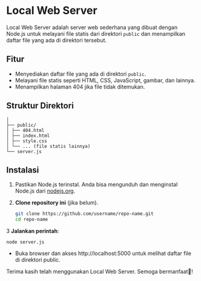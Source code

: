 # Local Web Server

Local Web Server adalah server web sederhana yang dibuat dengan Node.js untuk melayani file statis dari direktori `public` dan menampilkan daftar file yang ada di direktori tersebut.

## Fitur

- Menyediakan daftar file yang ada di direktori `public`.
- Melayani file statis seperti HTML, CSS, JavaScript, gambar, dan lainnya.
- Menampilkan halaman 404 jika file tidak ditemukan.

## Struktur Direktori
```
│
├── public/
│ ├── 404.html
│ ├── index.html
│ ├── style.css
│ └── ... (file statis lainnya)
└── server.js
```
## Instalasi
1. Pastikan Node.js terinstal. Anda bisa mengunduh dan menginstal Node.js dari
<a href="https://nodejs.org">nodejs.org</a>.


2. **Clone repository ini** (jika belum).

   ```bash
   git clone https://github.com/username/repo-name.git
   cd repo-name
   ```
3 **Jalankan perintah**:
  ```
  node server.js
 ```
- Buka browser dan akses http://localhost:5000 untuk melihat daftar file di direktori public.

Terima kasih telah menggunakan Local Web Server. Semoga bermanfaat🤩!